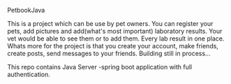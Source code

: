 PetbookJava

This is a project which can be use by pet owners. You can register your pets, add pictures and add(what's most important) laboratory results. Your vet would be able to see them or to add them. Every lab result in one place. Whats more for the project is that you create your account, make friends, create posts, send messages to your friends. Building still in process...

This repo contains Java Server -spring boot application with full authentication.
